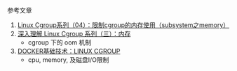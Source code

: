 参考文章

1. [Linux Cgroup系列（04）：限制cgroup的内存使用（subsystem之memory）](https://segmentfault.com/a/1190000008125359)
2. [深入理解 Linux Cgroup 系列（三）：内存](https://blog.csdn.net/alex_yangchuansheng/article/details/97374809)
    - cgroup 下的 oom 机制
3. [DOCKER基础技术：LINUX CGROUP](https://coolshell.cn/articles/17049.html)
    - cpu, memory, 及磁盘I/O限制
